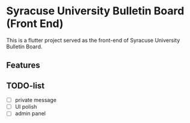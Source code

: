# Syracuse University Bulletin Board (Front End)

This is a flutter project served as the front-end of Syracuse University Bulletin Board.

## Features

## TODO-list

- [ ] private message
- [ ] UI polish
- [ ] admin panel
